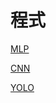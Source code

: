 # 程式

[MLP](https://colab.research.google.com/drive/1Dv9kiuyH0ARXcQ3md0aavl31Y7AK2h1H?usp=sharing)

[CNN](https://colab.research.google.com/drive/10ef2M5pF-FTX9XAYcIILs6oAjonUB55a?usp=sharing)

[YOLO](https://colab.research.google.com/drive/1Kg7KQWS2vb7y1a2pjDxLdfdreBPoPGoq?usp=sharing)
